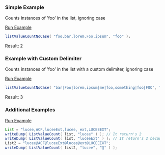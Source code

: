 ### Simple Example

Counts instances of 'foo' in the list, ignoring case

<a href="https://try.boxlang.io/?code=eJzLySwuCUvMKU11zi%2FNK%2FHLd04sTtVQUErLz9dJSizSyckvSs3VcQPyMguKS3OVdMBSSgqa1lwAcZoThA%3D%3D" target="_blank">Run Example</a>

```java
listValueCountNoCase( "foo,bar,lorem,Foo,ipsum", "foo" );

```

Result: 2

### Example with Custom Delimiter

Counts instances of 'foo' in the list with a custom delimiter, ignoring case

<a href="https://try.boxlang.io/?code=eJzLySwuCUvMKU11zi%2FNK%2FHLd04sTtVQUEpKLKpxy8%2BvyckvSs3VySwoLs2tyU2tScvP1ynOz00tycjMSwfxatz8%2FZV0FJSATBBVo6Sgac0FAFkAHeg%3D" target="_blank">Run Example</a>

```java
listValueCountNoCase( "bar|Foo|lorem,ipsum|me|foo,something|foo|FOO", "foo", "|" );

```

Result: 3

### Additional Examples

<a href="https://try.boxlang.io/?code=eJyNjzELwjAQhff%2BikcXWwgUshYhUiMUOqq41nJDoEZpLurP9zTaTeh03w3v3X2dC4w18jEORGrT7NSH7JMTKJBgd2istad9XmePyTFt4%2BVWoJPssR8jNdfoucAou%2FpW5ShR1qgqtIyJOE5%2BFaCXxuX%2BnwacaehjIDjG0MtsfSAfHLs7Ze9KPesY0TG%2FugRGbMxyGz3rCJj0UfYCcgZjbA%3D%3D" target="_blank">Run Example</a>

```java
List = "lucee,ACF,luceeExt,lucee, ext,LUCEEEXT";
writeDump( ListValueCount( list, "lucee" ) ); // It return's 2
writeDump( ListValueCount( list, "luceeExt" ) ); // It return's 2 because it case Insensitive
List2 = "lucee@ACF@luceeExt@lucee@ext@LUCEEEXT";
writeDump( ListValueCount( list2, "lucee", "@" ) );

```


